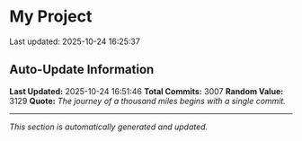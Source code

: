 # My Project


Last updated: 2025-10-24 16:25:37






































































































































































































































































































































































































































































































































































































































































































































































































































































































































































































































































































































































































































































































































































































































































































































































































































































































































































































































































































































































































































































































































































































































































































































































































































































































































































































































































































































































































































































































































































































































































































































































































































































































































































































































































































































## Auto-Update Information

**Last Updated:** 2025-10-24 16:51:46
**Total Commits:** 3007
**Random Value:** 3129
**Quote:** _The journey of a thousand miles begins with a single commit._

---
_This section is automatically generated and updated._